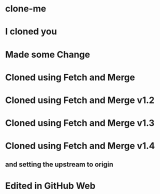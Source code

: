 # clone-me

# I cloned you

# Made some Change

# Cloned using Fetch and Merge

# Cloned using Fetch and Merge v1.2

# Cloned using Fetch and Merge v1.3

# Cloned using Fetch and Merge v1.4 
## and setting the upstream to origin

# Edited in GitHub Web 


